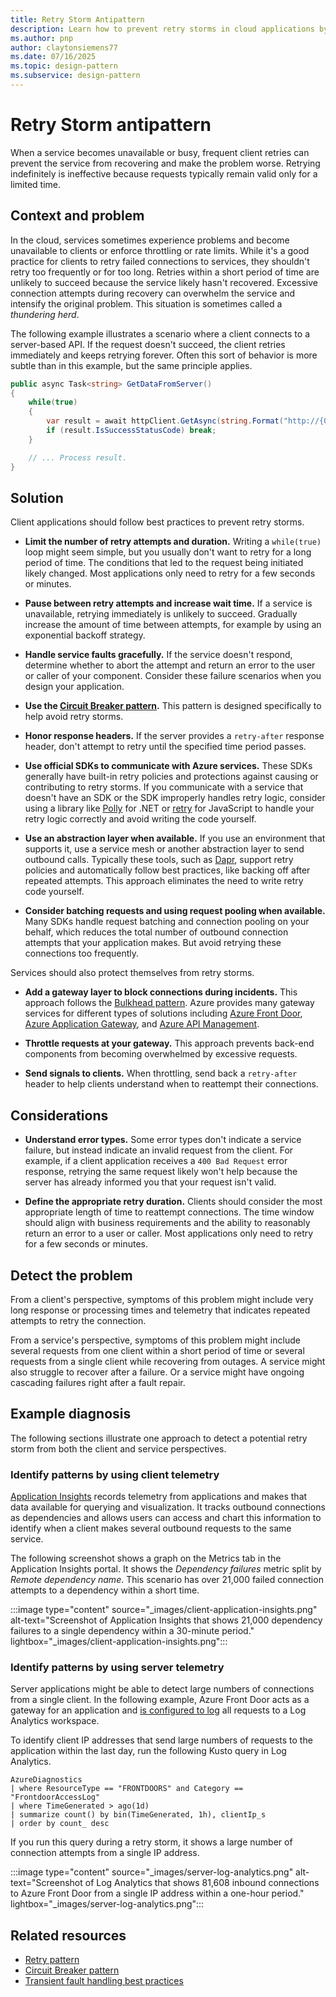 ```yaml
---
title: Retry Storm Antipattern
description: Learn how to prevent retry storms in cloud applications by using smart retry strategies, circuit breakers, and telemetry insights.
ms.author: pnp
author: claytonsiemens77
ms.date: 07/16/2025
ms.topic: design-pattern
ms.subservice: design-pattern
---
```


# Retry Storm antipattern

When a service becomes unavailable or busy, frequent client retries can prevent the service from recovering and make the problem worse. Retrying indefinitely is ineffective because requests typically remain valid only for a limited time.

## Context and problem

In the cloud, services sometimes experience problems and become unavailable to clients or enforce throttling or rate limits. While it's a good practice for clients to retry failed connections to services, they shouldn't retry too frequently or for too long. Retries within a short period of time are unlikely to succeed because the service likely hasn't recovered. Excessive connection attempts during recovery can overwhelm the service and intensify the original problem. This situation is sometimes called a *thundering herd*.

The following example illustrates a scenario where a client connects to a server-based API. If the request doesn't succeed, the client retries immediately and keeps retrying forever. Often this sort of behavior is more subtle than in this example, but the same principle applies.

```csharp
public async Task<string> GetDataFromServer()
{
    while(true)
    {
        var result = await httpClient.GetAsync(string.Format("http://{0}:8080/api/...", hostName));
        if (result.IsSuccessStatusCode) break;
    }

    // ... Process result.
}
```

## Solution

Client applications should follow best practices to prevent retry storms.

- **Limit the number of retry attempts and duration.** Writing a `while(true)` loop might seem simple, but you usually don't want to retry for a long period of time. The conditions that led to the request being initiated likely changed. Most applications only need to retry for a few seconds or minutes.

- **Pause between retry attempts and increase wait time.** If a service is unavailable, retrying immediately is unlikely to succeed. Gradually increase the amount of time between attempts, for example by using an exponential backoff strategy.
- **Handle service faults gracefully.** If the service doesn't respond, determine whether to abort the attempt and return an error to the user or caller of your component. Consider these failure scenarios when you design your application.
- **Use the [Circuit Breaker pattern](../../patterns/circuit-breaker.md).** This pattern is designed specifically to help avoid retry storms.
- **Honor response headers.** If the server provides a `retry-after` response header, don't attempt to retry until the specified time period passes.
- **Use official SDKs to communicate with Azure services.** These SDKs generally have built-in retry policies and protections against causing or contributing to retry storms. If you communicate with a service that doesn't have an SDK or the SDK improperly handles retry logic, consider using a library like [Polly](https://www.pollydocs.org/) for .NET or [retry](https://www.npmjs.com/package/retry) for JavaScript to handle your retry logic correctly and avoid writing the code yourself.
- **Use an abstraction layer when available.** If you use an environment that supports it, use a service mesh or another abstraction layer to send outbound calls. Typically these tools, such as [Dapr](https://docs.dapr.io/developing-applications/building-blocks/service-invocation/service-invocation-overview/#retries), support retry policies and automatically follow best practices, like backing off after repeated attempts. This approach eliminates the need to write retry code yourself.
- **Consider batching requests and using request pooling when available.** Many SDKs handle request batching and connection pooling on your behalf, which reduces the total number of outbound connection attempts that your application makes. But avoid retrying these connections too frequently.

Services should also protect themselves from retry storms.

- **Add a gateway layer to block connections during incidents.** This approach follows the [Bulkhead pattern](../../patterns/bulkhead.yml). Azure provides many gateway services for different types of solutions including [Azure Front Door](https://azure.microsoft.com/services/frontdoor/), [Azure Application Gateway](https://azure.microsoft.com/services/application-gateway/), and [Azure API Management](https://azure.microsoft.com/services/api-management/).

- **Throttle requests at your gateway.** This approach prevents back-end components from becoming overwhelmed by excessive requests.
- **Send signals to clients.** When throttling, send back a `retry-after` header to help clients understand when to reattempt their connections.

## Considerations

- **Understand error types.** Some error types don't indicate a service failure, but instead indicate an invalid request from the client. For example, if a client application receives a `400 Bad Request` error response, retrying the same request likely won't help because the server has already informed you that your request isn't valid.

- **Define the appropriate retry duration.** Clients should consider the most appropriate length of time to reattempt connections. The time window should align with business requirements and the ability to reasonably return an error to a user or caller. Most applications only need to retry for a few seconds or minutes.

## Detect the problem

From a client's perspective, symptoms of this problem might include very long response or processing times and telemetry that indicates repeated attempts to retry the connection.

From a service's perspective, symptoms of this problem might include several requests from one client within a short period of time or several requests from a single client while recovering from outages. A service might also struggle to recover after a failure. Or a service might have ongoing cascading failures right after a fault repair.

## Example diagnosis

The following sections illustrate one approach to detect a potential retry storm from both the client and service perspectives.

### Identify patterns by using client telemetry

[Application Insights](/azure/azure-monitor/app/app-insights-overview) records telemetry from applications and makes that data available for querying and visualization. It tracks outbound connections as dependencies and allows users can access and chart this information to identify when a client makes several outbound requests to the same service.

The following screenshot shows a graph on the Metrics tab in the Application Insights portal. It shows the *Dependency failures* metric split by *Remote dependency name*. This scenario has over 21,000 failed connection attempts to a dependency within a short time.

:::image type="content" source="_images/client-application-insights.png" alt-text="Screenshot of Application Insights that shows 21,000 dependency failures to a single dependency within a 30-minute period." lightbox="_images/client-application-insights.png":::

### Identify patterns by using server telemetry

Server applications might be able to detect large numbers of connections from a single client. In the following example, Azure Front Door acts as a gateway for an application and [is configured to log](/azure/frontdoor/front-door-diagnostics#diagnostic-logging) all requests to a Log Analytics workspace.

To identify client IP addresses that send large numbers of requests to the application within the last day, run the following Kusto query in Log Analytics.

```kusto
AzureDiagnostics
| where ResourceType == "FRONTDOORS" and Category == "FrontdoorAccessLog"
| where TimeGenerated > ago(1d)
| summarize count() by bin(TimeGenerated, 1h), clientIp_s
| order by count_ desc
```

If you run this query during a retry storm, it shows a large number of connection attempts from a single IP address.

:::image type="content" source="_images/server-log-analytics.png" alt-text="Screenshot of Log Analytics that shows 81,608 inbound connections to Azure Front Door from a single IP address within a one-hour period." lightbox="_images/server-log-analytics.png":::

## Related resources

- [Retry pattern](../../patterns/retry.yml)
- [Circuit Breaker pattern](../../patterns/circuit-breaker.md)
- [Transient fault handling best practices](../../best-practices/transient-faults.md)
